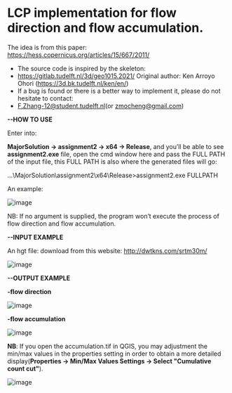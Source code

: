 # LCP implementation for flow direction and flow accumulation.
The idea is from this paper: https://hess.copernicus.org/articles/15/667/2011/

 * The source code is inspired by the skeleton:
 * https://gitlab.tudelft.nl/3d/geo1015.2021/ Original author: Ken Arroyo Ohori (https://3d.bk.tudelft.nl/ken/en/)
 * If a bug is found or there is a better way to implement it, please do not hesitate to contact:
 * F.Zhang-12@student.tudelft.nl(or zmocheng@gmail.com)
 
**--HOW TO USE**

Enter into:

**MajorSolution -> assignment2 -> x64 -> Release**, and you’ll be able to see **assignment2.exe** file, open the cmd window here and pass the FULL PATH of the input file, this FULL PATH is also where the generated files will go:

...\MajorSolution\assignment2\x64\Release>assignment2.exe FULLPATH

An example:

![image](https://user-images.githubusercontent.com/72781910/146770183-5cd9ccc2-eccc-4f5a-b48f-3000628f499c.png)

NB: If no argument is supplied, the program won’t execute the process of flow direction and 
flow accumulation.

**--INPUT EXAMPLE**

An hgt file: download from this website: http://dwtkns.com/srtm30m/

![image](https://user-images.githubusercontent.com/72781910/146772130-df7528a2-9637-4bd6-b926-9219a9a31291.png)

**--OUTPUT EXAMPLE**

**-flow direction**

![image](https://user-images.githubusercontent.com/72781910/146772355-571680fa-6981-4e70-a6b1-9205fdaae3f1.png)

**-flow accumulation**

![image](https://user-images.githubusercontent.com/72781910/146772454-b8311605-03d1-4c1e-8697-2dc8a027c599.png)

**NB**: If you open the accumulation.tif in QGIS, you may adjustment the min/max values in the properties setting in order to obtain a more detailed display(**Properties -> Min/Max Values Settings -> Select "Cumulative count cut"**).

![image](https://user-images.githubusercontent.com/72781910/146772890-310fee57-a6f8-4504-9486-cdfac590c274.png)




